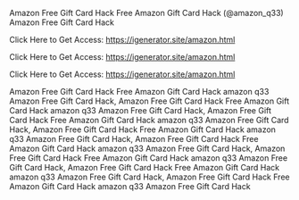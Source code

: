 Amazon Free Gift Card Hack Free Amazon Gift Card Hack (@amazon_q33) Amazon Free Gift Card Hack

Click Here to Get Access: https://igenerator.site/amazon.html

Click Here to Get Access: https://igenerator.site/amazon.html

Click Here to Get Access: https://igenerator.site/amazon.html

Amazon Free Gift Card Hack Free Amazon Gift Card Hack amazon q33 Amazon Free Gift Card Hack, Amazon Free Gift Card Hack Free Amazon Gift Card Hack amazon q33 Amazon Free Gift Card Hack, Amazon Free Gift Card Hack Free Amazon Gift Card Hack amazon q33 Amazon Free Gift Card Hack, Amazon Free Gift Card Hack Free Amazon Gift Card Hack amazon q33 Amazon Free Gift Card Hack, Amazon Free Gift Card Hack Free Amazon Gift Card Hack amazon q33 Amazon Free Gift Card Hack, Amazon Free Gift Card Hack Free Amazon Gift Card Hack amazon q33 Amazon Free Gift Card Hack, Amazon Free Gift Card Hack Free Amazon Gift Card Hack amazon q33 Amazon Free Gift Card Hack, Amazon Free Gift Card Hack Free Amazon Gift Card Hack amazon q33 Amazon Free Gift Card Hack
